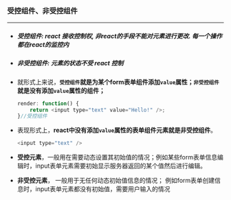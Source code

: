 

### 受控组件、非受控组件

---

- ##### 受控组件: react 接收控制权, 非react的手段不能对元素进行更改. 每一个操作都在react的监控内

- ##### 非受控组件: 元素的状态不受 react 控制

- 就形式上来说，**`受控组件`就是为某个form表单组件添加`value`属性；`非受控组件`就是没有添加`value`属性的组件；**

  ```javascript
  render: function() {
      return <input type="text" value="Hello!" />;
  }//受控组件
  ```

- 表现形式上，**react中没有添加`value`属性的表单组件元素就是非受控组件**。

  ```javascript
  <input type="text" />
  ```

  

- **受控元素**，一般用在需要动态设置其初始值的情况；例如某些form表单信息编辑时，input表单元素需要初始显示服务器返回的某个值然后进行编辑。
- **非受控元素**， 一般用于无任何动态初始值信息的情况； 例如form表单创建信息时，input表单元素都没有初始值，需要用户输入的情况

